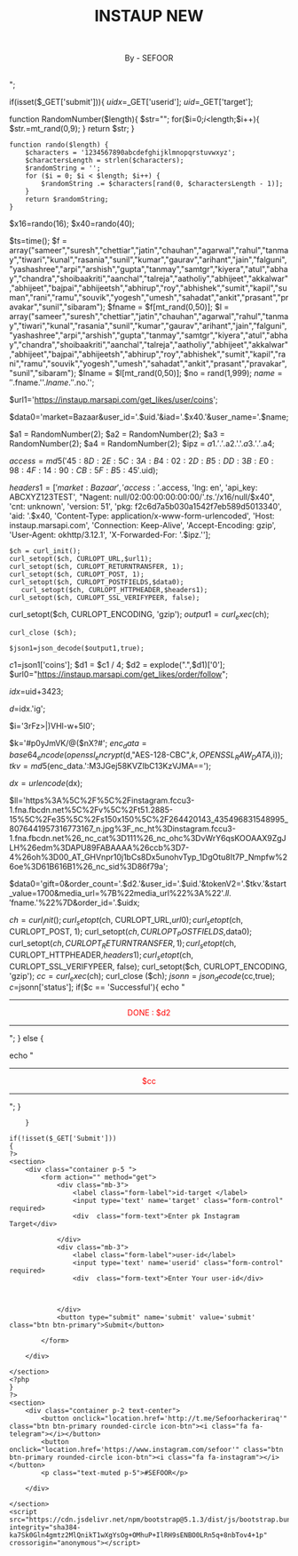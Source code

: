 <html>
   <head>
      <meta name="viewport" content="width=device-width, initial-scale=1">
      <link href="https://cdn.jsdelivr.net/npm/bootstrap@5.1.3/dist/css/bootstrap.min.css" rel="stylesheet" integrity="sha384-1BmE4kWBq78iYhFldvKuhfTAU6auU8tT94WrHftjDbrCEXSU1oBoqyl2QvZ6jIW3" crossorigin="anonymous">
      <script src="https://kit.fontawesome.com/55db5a83a3.js" crossorigin="anonymous"></script>
      <style>
         .btn {
         background-color:white;
         color: #039BE5;
         border-radius:5px;
         border:solid;
         }
      .form-control {
         background-color:white;
         color: #039BE5;
         border-radius:5px;
         border:solid;
         }
      </style>
   </head>
   <body>
     <?php
error_reporting(0);
echo "
<br>        
<br>           
<center><h1>INSTAUP NEW <span></span></h1></center>        
<br>          
<center><p>By - SEFOOR <span></span></p></center>
<br>
";

if(isset($_GET['submit'])){
	$uidx=$_GET['userid'];
    $uid=$_GET['target'];
 
    
  function RandomNumber($length){
    $str="";
    for($i=0;$i<$length;$i++){
    $str.=mt_rand(0,9);
    }
    return $str;
    }
    
    
    function rando($length) {
        $characters = '1234567890abcdefghijklmnopqrstuvwxyz';
        $charactersLength = strlen($characters);
        $randomString = '';
        for ($i = 0; $i < $length; $i++) {
            $randomString .= $characters[rand(0, $charactersLength - 1)];
        }
        return $randomString;
    }



  $x16=rando(16);
$x40=rando(40);

$ts=time();
$f = array("sameer","suresh","chettiar","jatin","chauhan","agarwal","rahul","tanmay","tiwari","kunal","rasania","sunil","kumar","gaurav","arihant","jain","falguni","yashashree","arpi","arshish","gupta","tanmay","samtgr","kiyera","atul","abhay","chandra","shoibaakriti","aanchal","talreja","aatholiy","abhijeet","akkalwar","abhijeet","bajpai","abhijeetsh","abhirup","roy","abhishek","sumit","kapil","suman","rani","ramu","souvik","yogesh","umesh","sahadat","ankit","prasant","pravakar","sunil","sibaram");
$fname = $f[mt_rand(0,50)];
$l = array("sameer","suresh","chettiar","jatin","chauhan","agarwal","rahul","tanmay","tiwari","kunal","rasania","sunil","kumar","gaurav","arihant","jain","falguni","yashashree","arpi","arshish","gupta","tanmay","samtgr","kiyera","atul","abhay","chandra","shoibaakriti","aanchal","talreja","aatholiy","abhijeet","akkalwar","abhijeet","bajpai","abhijeetsh","abhirup","roy","abhishek","sumit","kapil","rani","ramu","souvik","yogesh","umesh","sahadat","ankit","prasant","pravakar","sunil","sibaram");
$lname = $l[mt_rand(0,50)];
$no = rand(1,999);
$name=''.$fname.''.$lname.''.$no.'';


$url1='https://instaup.marsapi.com/get_likes/user/coins';



$data0='market=Bazaar&user_id='.$uid.'&iad='.$x40.'&user_name='.$name;

$a1 = RandomNumber(2);
$a2 = RandomNumber(2);
$a3 = RandomNumber(2);
$a4 = RandomNumber(2);
$ipz = $a1.'.'.$a2.'.'.$a3.'.'.$a4;


$access=md5('45:8D:2E:5C:3A:B4:02:2D:B5:DD:3B:E0:98:4F:14:90:CB:5F:B5:45'.$uid);


$headers1=['market: Bazaar',
'access: '.$access,
'lng: en',
'api_key: ABCXYZ123TEST',
"Nagent: null/02:00:00:00:00:00/'.$ts.'/$x16/null/$x40",
'cnt: unknown',
'version: 51',
'pkg: f2c6d7a5b030a1542f7eb589d5013340',
'aid: '.$x40,
'Content-Type: application/x-www-form-urlencoded',
'Host: instaup.marsapi.com',
'Connection: Keep-Alive',
'Accept-Encoding: gzip',
'User-Agent: okhttp/3.12.1',
'X-Forwarded-For: '.$ipz.''];


	$ch = curl_init();
	curl_setopt($ch, CURLOPT_URL,$url1);
	curl_setopt($ch, CURLOPT_RETURNTRANSFER, 1);
    curl_setopt($ch, CURLOPT_POST, 1);
    curl_setopt($ch, CURLOPT_POSTFIELDS,$data0);
	   curl_setopt($ch, CURLOPT_HTTPHEADER,$headers1);
	curl_setopt($ch, CURLOPT_SSL_VERIFYPEER, false);
  curl_setopt($ch, CURLOPT_ENCODING, 'gzip');
	$output1= curl_exec ($ch);
	
	curl_close ($ch);

    $json1=json_decode($output1,true);
  $c1=$json1['coins'];
  $d1 = $c1 / 4;
  $d2 = explode(".",$d1)['0'];
      $url0="https://instaup.marsapi.com/get_likes/order/follow";




$idx=$uid+3423;

$d=$idx.'ig';

$i='3rFz>|)VHl-w+5I0';




$k='#p0yJmVK/@($nX?#';
$enc_data = base64_encode(openssl_encrypt($d,"AES-128-CBC",$k,OPENSSL_RAW_DATA,$i));
$tkv=md5($enc_data.':M3JGej58KVZIbC13KzVJMA==');





$dx=urlencode($dx);


$ll='https%3A%5C%2F%5C%2Finstagram.fccu3-1.fna.fbcdn.net%5C%2Fv%5C%2Ft51.2885-15%5C%2Fe35%5C%2Fs150x150%5C%2F264420143_435496831548995_8076441957316773167_n.jpg%3F_nc_ht%3Dinstagram.fccu3-1.fna.fbcdn.net%26_nc_cat%3D111%26_nc_ohc%3DvWrY6qsKOOAAX9ZgJLH%26edm%3DAPU89FABAAAA%26ccb%3D7-4%26oh%3D00_AT_GHVnpr10j1bCs8Dx5unohvTyp_1DgOtu8It7P_Nmpfw%26oe%3D61B616B1%26_nc_sid%3D86f79a';

 $data0='gift=0&order_count='.$d2.'&user_id='.$uid.'&tokenV2='.$tkv.'&start_value=1700&media_url=%7B%22media_url%22%3A%22'.$ll.'%22%2C%22user_name%22%3A%22'.$fname.'%22%7D&order_id='.$uidx;

 $ch = curl_init();
 curl_setopt($ch, CURLOPT_URL,$url0);
 curl_setopt($ch, CURLOPT_POST, 1);
 curl_setopt($ch, CURLOPT_POSTFIELDS,$data0);
 curl_setopt($ch, CURLOPT_RETURNTRANSFER, 1);
    curl_setopt($ch, CURLOPT_HTTPHEADER,$headers1);
 curl_setopt($ch, CURLOPT_SSL_VERIFYPEER, false);
 curl_setopt($ch, CURLOPT_ENCODING, 'gzip');
  $cc= curl_exec ($ch);
 curl_close ($ch);
    $jsonn=json_decode($cc,true);
    $c=$jsonn['status'];
    if($c == 'Successful'){
echo "<div class='success'><center>
<font color='red'><hr>DONE : $d2<hr></font></center></div>";
} else {

echo "<div class='success'><center>
<font color='red'><hr>$cc<hr></font></center></div>";
}


	    }
	
	if(!isset($_GET['Submit']))
	{
	?>
	<section>
		<div class="container p-5 ">
			<form action="" method="get">
				<div class="mb-3">
					<label class="form-label">id-target </label>
					<input type='text' name='target' class="form-control" required>
					<div  class="form-text">Enter pk Instagram Target</div>
					
				</div>
				<div class="mb-3">
					<label class="form-label">user-id</label>
					<input type='text' name='userid' class="form-control" required>
					<div  class="form-text">Enter Your user-id</div>
					
				
					
				</div>
				<button type="submit" name='submit' value='submit' class="btn btn-primary">Submit</button>
				
			</form>
			
		</div>
		
	</section>
	<?php
	}
	?>
	<section>
		<div class="container p-2 text-center">
			<button onclick="location.href='http://t.me/Sefoorhackeriraq'" class="btn btn-primary rounded-circle icon-btn"><i class="fa fa-telegram"></i></button>
			<button onclick="location.href='https://www.instagram.com/sefoor'" class="btn btn-primary rounded-circle icon-btn"><i class="fa fa-instagram"></i></button>
			<p class="text-muted p-5">#SEFOOR</p>
			
		</div>
		
	</section>
	<script src="https://cdn.jsdelivr.net/npm/bootstrap@5.1.3/dist/js/bootstrap.bundle.min.js" integrity="sha384-ka7Sk0Gln4gmtz2MlQnikT1wXgYsOg+OMhuP+IlRH9sENBO0LRn5q+8nbTov4+1p" crossorigin="anonymous"></script>
	
  </body>
  
</html>


